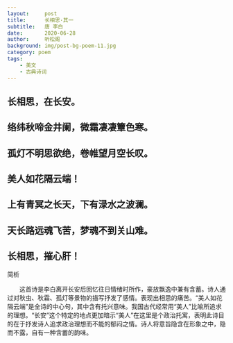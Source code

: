```yaml
---
layout:     post
title:      长相思·其一
subtitle:   唐 李白
date:       2020-06-28
author:     听松阁
background: img/post-bg-poem-11.jpg
category: poem
tags:
    - 美文
    - 古典诗词
---
```


## 长相思，在长安。

## 络纬秋啼金井阑，微霜凄凄簟色寒。

## 孤灯不明思欲绝，卷帷望月空长叹。

## 美人如花隔云端！

## 上有青冥之长天，下有渌水之波澜。

## 天长路远魂飞苦，梦魂不到关山难。

## 长相思，摧心肝！





简析

　　这首诗是李白离开长安后回忆往日情绪时所作，豪放飘逸中兼有含蓄。诗人通过对秋虫、秋霜、孤灯等景物的描写抒发了感情。表现出相思的痛苦。“美人如花隔云端”是全诗的中心句，其中含有托兴意味。我国古代经常用“美人”比喻所追求的理想。“长安”这个特定的地点更加暗示“美人”在这里是个政治托寓，表明此诗目的在于抒发诗人追求政治理想而不能的郁闷之情。诗人将意旨隐含在形象之中，隐而不露，自有一种含蓄的韵味。
